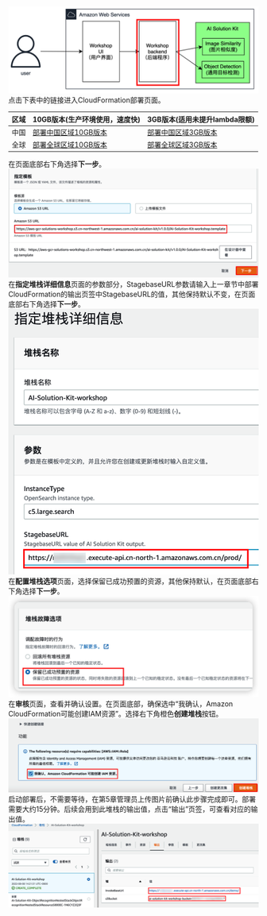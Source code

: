 ![](images/deploy-workshop-backend.png)
点击下表中的链接进入CloudFormation部署页面。

|区域|10GB版本(生产环境使用，速度快)|3GB版本(适用未提升lambda限额)|
|--|--|--|
|中国|[部署中国区域10GB版本](https://cn-north-1.console.amazonaws.cn/cloudformation/home?region=cn-north-1#/stacks/create/template?stackName=AI-Solution-Kit-workshop&templateURL=https://aws-gcr-solutions-workshop.s3.cn-northwest-1.amazonaws.com.cn/ai-solution-kit/v1.0.0/AI-Solution-Kit-workshop.template)|[部署中国区域3GB版本](https://cn-north-1.console.amazonaws.cn/cloudformation/home?region=cn-north-1#/stacks/create/template?stackName=AI-Solution-Kit-workshop&templateURL=https://aws-gcr-solutions-workshop.s3.cn-northwest-1.amazonaws.com.cn/ai-solution-kit/v1.0.0/AI-Solution-Kit-workshop-3G.template)|
|全球|[部署全球区域10GB版本](https://console.aws.amazon.com/cloudformation/home?region=us-east-1#/stacks/create/template?stackName=AI-Solution-Kit-workshop&templateURL=https://aws-gcr-solutions-workshop.s3.us-west-2.amazonaws.com/ai-solution-kit/v1.0.0/AI-Solution-Kit-workshop.template)|[部署全球区域3GB版本](https://console.aws.amazon.com/cloudformation/home?region=us-east-1#/stacks/create/template?stackName=AI-Solution-Kit-workshop&templateURL=https://aws-gcr-solutions-workshop.s3.us-west-2.amazonaws.com/ai-solution-kit/v1.0.0/AI-Solution-Kit-workshop-3G.template)|

在页面底部右下角选择**下一步**。
![](images/deploy-workshop-backend-1.png)
在**指定堆栈详细信息**页面的参数部分，StagebaseURL参数请输入上一章节中部署CloudFormation的输出页签中StagebaseURL的值，其他保持默认不变，在页面底部右下角选择**下一步**。
![](images/deploy-workshop-backend-2.png)
在**配置堆栈选项**页面，选择保留已成功预置的资源，其他保持默认，在页面底部右下角选择**下一步**。
![](images/deploy-workshop-backend-3.png)
在**审核**页面，查看并确认设置。在页面底部，确保选中“我确认，Amazon CloudFormation可能创建IAM资源”。选择右下角橙色**创建堆栈**按钮。
![](images/deploy-workshop-backend-4.png)
启动部署后，不需要等待，在第5章管理员上传图片前确认此步骤完成即可。部署需要大约15分钟。后续会用到此堆栈的输出值，点击“输出”页签，可查看对应的输出值。
![](images/deploy-workshop-backend-5.png)